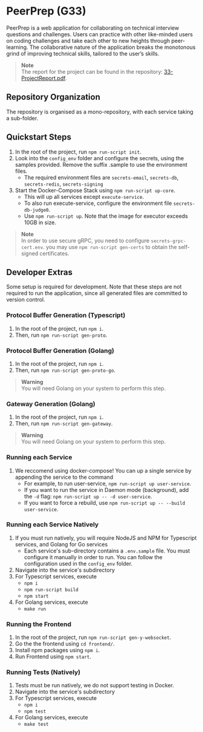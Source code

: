 # PeerPrep (G33)

PeerPrep is a web application for collaborating on technical interview questions and challenges. Users can practice with other like-minded users on coding challenges and take each other to new heights through peer-learning. The collaborative nature of the application breaks the monotonous grind of improving technical skills, tailored to the user’s skills.

> **Note**<br/>
> The report for the project can be found in the repository: [33-ProjectReport.pdf](https://github.com/CS3219-AY2223S1/cs3219-project-ay2223s1-g33/blob/main/33-ProjectReport.pdf).

## Repository Organization
The repository is organised as a mono-repository, with each service taking a sub-folder.

## Quickstart Steps
1. In the root of the project, run `npm run-script init`.
2. Look into the `config_env` folder and configure the secrets, using the samples provided. Remove the suffix .sample to use the environment files.
    - The required environment files are `secrets-email`, `secrets-db`, `secrets-redis`, `secrets-signing`
3. Start the Docker-Compose Stack using `npm run-script up-core`.
    - This will up all services except `execute-service`.
    - To also run execute-service, configure the environment file `secrets-db-judge0`.
    - Use `npm run-script up`. Note that the image for executor exceeds 10GB in size.

> **Note**<br/>
> In order to use secure gRPC, you need to configure `secrets-grpc-cert.env`. you may use `npm run-script gen-certs` to obtain the self-signed certificates.

## Developer Extras
Some setup is required for development. Note that these steps are not required to run the application, since all generated files are committed to version control.

### Protocol Buffer Generation (Typescript)
1. In the root of the project, run `npm i`.
2. Then, run `npm run-script gen-proto`.

### Protocol Buffer Generation (Golang)
1. In the root of the project, run `npm i`.
2. Then, run `npm run-script gen-proto-go`.

> **Warning**<br/>
> You will need Golang on your system to perform this step.

### Gateway Generation (Golang)
1. In the root of the project, run `npm i`.
2. Then, run `npm run-script gen-gateway`.

> **Warning**<br/>
> You will need Golang on your system to perform this step.

### Running each Service
1. We reccomend using docker-compose! You can up a single service by appending the service to the command
    - For example, to run user-service, `npm run-script up user-service`.
    - If you want to run the service in Daemon mode (background), add the `-d` flag: `npm run-script up -- -d user-service`.
    - If you want to force a rebuild, use `npm run-script up -- --build user-service`.

### Running each Service Natively
1. If you must run natively, you will require NodeJS and NPM for Typescript services, and Golang for Go services
    - Each service's sub-directory contains a `.env.sample` file. You must configure it manually in order to run. You can follow the configuration used in the `config_env` folder.
2. Navigate into the service's subdirectory
3. For Typescript services, execute
    - `npm i`
    - `npm run-script build`
    - `npm start`
4. For Golang services, execute
    - `make run`

### Running the Frontend
1. In the root of the project, run `npm run-script gen-y-websocket`.
2. Go the the frontend using `cd frontend/`.
3. Install npm packages using `npm i`.
4. Run Frontend using `npm start`.

### Running Tests (Natively)
1. Tests must be run natively, we do not support testing in Docker.
2. Navigate into the service's subdirectory
3. For Typescript services, execute
    - `npm i`
    - `npm test`
4. For Golang services, execute
    - `make test`
